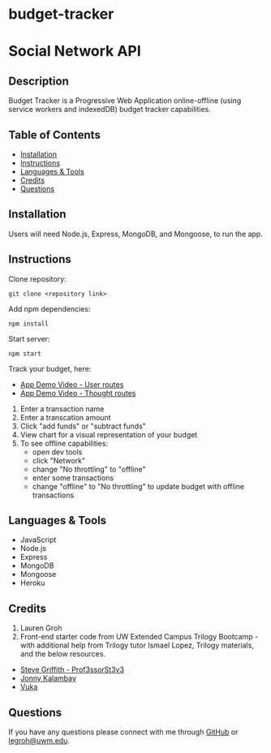 # budget-tracker


# Social Network API

## Description 

Budget Tracker is a Progressive Web Application online-offline (using service workers and indexedDB) budget tracker capabilities.

  
## Table of Contents 
* [Installation](#installation)
* [Instructions](#instructions)
* [Languages & Tools](#languages-tools)
* [Credits](#credits)
* [Questions](#questions)
  
## Installation

Users will need Node.js, Express, MongoDB, and Mongoose, to run the app.
  
## Instructions 

Clone repository:
```
git clone <repository link>
```

Add npm dependencies:
```
npm install
```
Start server:
```
npm start
```

Track your budget, here:
* [App Demo Video - User routes](https://watch.screencastify.com/v/K9tFri5Vgnd2mjEkZ2eV)
* [App Demo Video - Thought routes](https://watch.screencastify.com/v/juh2FnEah94uqF69Rw4m)

1. Enter a transaction name
2. Enter a transcation amount
3. Click "add funds" or "subtract funds"
4. View chart for a visual representation of your budget
5. To see offline capabilities:
    * open dev tools 
    * click "Network"
    * change "No throttling" to "offline"
    * enter some transactions
    * change "offline" to "No throttling" to update budget with offline transactions

## Languages & Tools

* JavaScript
* Node.js
* Express
* MongoDB
* Mongoose
* Heroku

## Credits


1. Lauren Groh
2. Front-end starter code from UW Extended Campus Trilogy Bootcamp - with additional help from Trilogy tutor Ismael Lopez, Trilogy materials, and the below resources. 
* [Steve Griffith - Prof3ssorSt3v3](https://youtu.be/43o-xXcKr_M)
* [Jonny Kalambay](https://youtu.be/MxfxiR8TVNU)
* [Vuka](https://youtu.be/27GoRa4d15c)

## Questions

If you have any questions please connect with me through [GitHub](https://github.com/GrohTech) or [legroh@uwm.edu](mailto:legroh@uwm.edu).